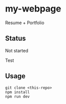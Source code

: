 # my-webpage
Resume + Portfolio 

## Status

Not started

Test

## Usage

```
git clone <this-repo>
npm install
npm run dev
```
